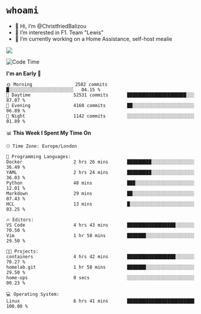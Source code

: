 # `whoami`

- 👋 Hi, I’m @ChristfriedBalizou
- 👀 I’m interested in F1. Team "Lewis"
- 🌱 I’m currently working on a Home Assistance, self-host mealie
<!--
- 💞️ I’m looking to collaborate on
- 📫 How to reach me /dev/stdin
-->


![](https://github-readme-stats.vercel.app/api?username=Christfriedbalizou&show_icons=true&hide_title=true&theme=solarized-dark&count_private=true&hide=stars)
<!-- 
  ![](https://github-readme-stats.vercel.app/api/top-langs/?username=Christfriedbalizou&show_icons=true&hide_title=true&theme=solarized-dark&layout=compact&show_icons=true&count_private=false)
-->


<!--START_SECTION:waka-->
![Code Time](http://img.shields.io/badge/Code%20Time-21%20hrs%2012%20mins-blue)

**I'm an Early 🐤** 

```text
🌞 Morning                2502 commits        █░░░░░░░░░░░░░░░░░░░░░░░░   04.15 % 
🌆 Daytime                52531 commits       ██████████████████████░░░   87.07 % 
🌃 Evening                4160 commits        ██░░░░░░░░░░░░░░░░░░░░░░░   06.89 % 
🌙 Night                  1142 commits        ░░░░░░░░░░░░░░░░░░░░░░░░░   01.89 % 
```


📊 **This Week I Spent My Time On** 

```text
🕑︎ Time Zone: Europe/London

💬 Programming Languages: 
Docker                   2 hrs 26 mins       █████████░░░░░░░░░░░░░░░░   36.49 % 
YAML                     2 hrs 24 mins       █████████░░░░░░░░░░░░░░░░   36.03 % 
Python                   48 mins             ███░░░░░░░░░░░░░░░░░░░░░░   12.01 % 
Markdown                 29 mins             ██░░░░░░░░░░░░░░░░░░░░░░░   07.43 % 
HCL                      13 mins             █░░░░░░░░░░░░░░░░░░░░░░░░   03.25 % 

🔥 Editors: 
VS Code                  4 hrs 43 mins       ██████████████████░░░░░░░   70.50 % 
Vim                      1 hr 58 mins        ███████░░░░░░░░░░░░░░░░░░   29.50 % 

🐱‍💻 Projects: 
containers               4 hrs 42 mins       ██████████████████░░░░░░░   70.27 % 
homelab.git              1 hr 58 mins        ███████░░░░░░░░░░░░░░░░░░   29.50 % 
home-ops                 0 secs              ░░░░░░░░░░░░░░░░░░░░░░░░░   00.23 % 

💻 Operating System: 
Linux                    6 hrs 41 mins       █████████████████████████   100.00 % 
```


<!--END_SECTION:waka-->


<!---
ChristfriedBalizou/ChristfriedBalizou is a ✨ special ✨ repository because its `README.md` (this file) appears on your GitHub profile.
You can click the Preview link to take a look at your changes.
--->
